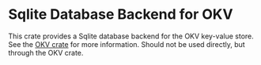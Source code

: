 # Sqlite Database Backend for OKV

This crate provides a Sqlite database backend for the OKV key-value store. See the [OKV crate](https://crates.io/crates/okv) for more information.
Should not be used directly, but through the OKV crate.